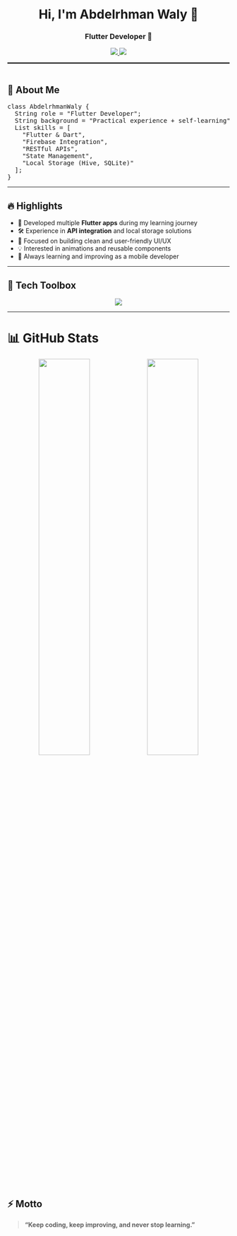 <h1 align="center">Hi, I'm Abdelrhman Waly 👋</h1>
<h3 align="center">Flutter Developer 📱</h3>

<p align="center">
  <a href="https://www.linkedin.com/in/abdelrahmanwaly/" target="_blank">
    <img src="https://img.shields.io/badge/LinkedIn-Abdelrhman%20Waly-0077B5?style=for-the-badge&logo=linkedin&logoColor=white" />
  </a>
  <a href="https://github.com/Abowaly26" target="_blank">
    <img src="https://img.shields.io/badge/GitHub-AbdelrhmanWaly-181717?style=for-the-badge&logo=github&logoColor=white" />
  </a>
</p>

<hr style="border: 1px solid #444;" />

<img src="https://media.giphy.com/media/3o7abKhOpu0NwenH3O/giphy.gif" width="100%" height="3px" />

<h2>🚀 About Me</h2>

<pre>
class AbdelrhmanWaly {
  String role = "Flutter Developer";
  String background = "Practical experience + self-learning";
  List<String> skills = [
    "Flutter & Dart",
    "Firebase Integration",
    "RESTful APIs",
    "State Management",
    "Local Storage (Hive, SQLite)"
  ];
}
</pre>

<hr />

<h2>🔥 Highlights</h2>
<ul>
  <li>📱 Developed multiple <b>Flutter apps</b> during my learning journey</li>
  <li>🛠️ Experience in <b>API integration</b> and local storage solutions</li>
  <li>🎨 Focused on building clean and user-friendly UI/UX</li>
  <li>💡 Interested in animations and reusable components</li>
  <li>🌱 Always learning and improving as a mobile developer</li>
</ul>

<hr />

<h2>🧰 Tech Toolbox</h2>
<p align="center">
  <img src="https://skillicons.dev/icons?i=flutter,dart,firebase,github,git,vscode,figma,cpp,python" />
</p>

<hr />

<h1>📊 GitHub Stats</h1>
<p align="center">
  <img src="https://github-readme-stats.vercel.app/api?username=Abowaly26&show_icons=true&theme=tokyonight&hide_border=true&border_radius=10" width="48%" />
  <img src="https://github-readme-streak-stats.herokuapp.com/?user=Abowaly26&theme=tokyonight&hide_border=true&border_radius=10" width="48%" />
</p>


<h2>⚡️ Motto</h2>
<blockquote>
  <b>“Keep coding, keep improving, and never stop learning.”</b>
</blockquote>
